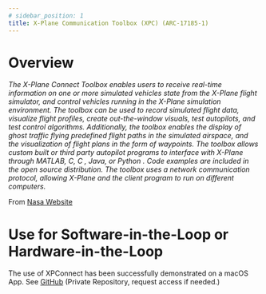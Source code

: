 ```yaml
---
# sidebar_position: 1
title: X-Plane Communication Toolbox (XPC) (ARC-17185-1)
---
```


# Overview
*The X-Plane Connect Toolbox enables users to receive real-time information on one or more simulated vehicles state from the X-Plane flight simulator, and control vehicles running in the X-Plane simulation environment. The toolbox can be used to record simulated flight data, visualize flight profiles, create out-the-window visuals, test autopilots, and test control algorithms. Additionally, the toolbox enables the display of ghost traffic flying predefined flight paths in the simulated airspace, and the visualization of flight plans in the form of waypoints. The toolbox allows custom built or third party autopilot programs to interface with X-Plane through MATLAB, C, C , Java, or Python . Code examples are included in the open source distribution. The toolbox uses a network communication protocol, allowing X-Plane and the client program to run on different computers.*

From [Nasa Website](https://software.nasa.gov/software/ARC-17185-1)

# Use for Software-in-the-Loop or Hardware-in-the-Loop

The use of XPConnect has been successfully demonstrated on a macOS App. 
See [GitHub](https://github.com/jbwaring/XPlane-Avionics-Connect-macOS/tree/main/XPlane-Avionics-Connect) (Private Repository, request access if needed.)
